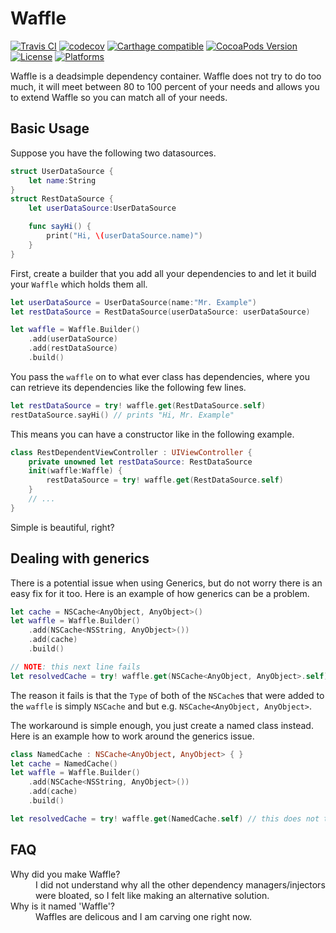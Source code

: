 # Waffle

[![Travis CI](https://travis-ci.org/CodeReaper/Waffle.svg?branch=master)](https://travis-ci.org/CodeReaper/Waffle)
[![codecov](https://codecov.io/gh/CodeReaper/Waffle/branch/master/graph/badge.svg)](https://codecov.io/gh/CodeReaper/Waffle)
[![Carthage compatible](https://img.shields.io/badge/Carthage-compatible-4BC51D.svg?style=flat)](https://github.com/Carthage/Carthage)
[![CocoaPods Version](https://img.shields.io/cocoapods/v/Waffle.svg?style=flat)](http://cocoapods.org/pods/Waffle)
[![License](https://img.shields.io/cocoapods/l/Waffle.svg?style=flat)](http://cocoapods.org/pods/Waffle)
[![Platforms](https://img.shields.io/cocoapods/p/Waffle.svg)](http://cocoapods.org/pods/Waffle)

Waffle is a deadsimple dependency container. Waffle does not try to do too much, it will meet between 80 to 100 percent of your needs and allows you to extend Waffle so you can match all of your needs.

## Basic Usage

Suppose you have the following two datasources.

```swift
struct UserDataSource {
    let name:String
}
struct RestDataSource {
    let userDataSource:UserDataSource

    func sayHi() {
        print("Hi, \(userDataSource.name)")
    }
}
```

First, create a builder that you add all your dependencies to and let it build your `Waffle` which holds them all.

```swift
let userDataSource = UserDataSource(name:"Mr. Example")
let restDataSource = RestDataSource(userDataSource: userDataSource)

let waffle = Waffle.Builder()
    .add(userDataSource)
    .add(restDataSource)
    .build()
```

You pass the `waffle` on to what ever class has dependencies, where you can retrieve its dependencies like the following few lines.

```swift
let restDataSource = try! waffle.get(RestDataSource.self)
restDataSource.sayHi() // prints "Hi, Mr. Example"
```

This means you can have a constructor like in the following example.

```swift
class RestDependentViewController : UIViewController {
	private unowned let restDataSource: RestDataSource
	init(waffle:Waffle) {
		restDataSource = try! waffle.get(RestDataSource.self)
	}
	// ...
}
```

Simple is beautiful, right?

## Dealing with generics
There is a potential issue when using Generics, but do not worry there is an easy fix for it too. Here is an example of how generics can be a problem.

```swift
let cache = NSCache<AnyObject, AnyObject>()
let waffle = Waffle.Builder()
    .add(NSCache<NSString, AnyObject>())
    .add(cache)
    .build()

// NOTE: this next line fails
let resolvedCache = try! waffle.get(NSCache<AnyObject, AnyObject>.self) // throws .multipleFound
```
The reason it fails is that the `Type` of both of the `NSCache`s that were added to the `waffle` is simply `NSCache` and but e.g. `NSCache<AnyObject, AnyObject>`.

The workaround is simple enough, you just create a named class instead. Here is an example how to work around the generics issue.

```swift
class NamedCache : NSCache<AnyObject, AnyObject> { }
let cache = NamedCache()
let waffle = Waffle.Builder()
    .add(NSCache<NSString, AnyObject>())
    .add(cache)
    .build()

let resolvedCache = try! waffle.get(NamedCache.self) // this does not throw an error
```

## FAQ
<dl>

<dt>Why did you make Waffle?</dt>
<dd>I did not understand why all the other dependency managers/injectors were bloated, so I felt like making an alternative solution.</dd>

<dt>Why is it named 'Waffle'?</dt>
<dd>Waffles are delicous and I am carving one right now.</dd>

</dl>

